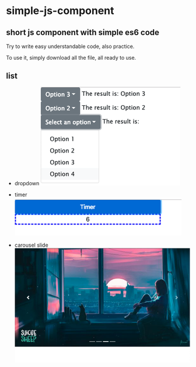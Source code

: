 # simple-js-component
## short js component with simple es6 code

Try to write easy understandable code, also practice.

To use it, simply download all the file, all ready to use.

## list

- dropdown
![dropdown](https://github.com/funkll/screenshot/blob/master/%E9%A1%B9%E7%9B%AE%E6%88%AA%E5%9B%BE/dropdown.png)

- timer
![timer](https://github.com/funkll/screenshot/blob/master/%E9%A1%B9%E7%9B%AE%E6%88%AA%E5%9B%BE/timer.png)

- carousel slide
![slide](https://github.com/funkll/screenshot/blob/master/%E9%A1%B9%E7%9B%AE%E6%88%AA%E5%9B%BE/slide.png)


